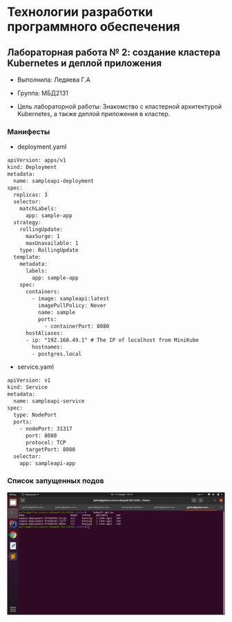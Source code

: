 # Технологии разработки программного обеспечения

## Лабораторная работа № 2: создание кластера Kubernetes и деплой приложения

-  Выполнила: Ледяева Г.А
-  Группа: МБД2131

-  Цель лабораторной работы: Знакомство с кластерной архитектурой  Kubernetes, а также деплой приложения в кластер.

### Манифесты 

- deployment.yaml
```
apiVersion: apps/v1
kind: Deployment
metadata:
  name: sampleapi-deployment
spec:
  replicas: 3
  selector:
    matchLabels:
      app: sample-app
  strategy:
    rollingUpdate:
      maxSurge: 1
      maxUnavailable: 1
    type: RollingUpdate
  template:
    metadata:
      labels:
        app: sample-app
    spec:
      containers:
        - image: sampleapi:latest
          imagePullPolicy: Never 
          name: sample
          ports:
            - containerPort: 8080
      hostAliases:
      - ip: "192.168.49.1" # The IP of localhost from MiniKube
        hostnames:
        - postgres.local
  ```
        
- service.yaml 

```
apiVersion: v1
kind: Service
metadata:
  name: sampleapi-service
spec:
  type: NodePort
  ports:
    - nodePort: 31317
      port: 8080
      protocol: TCP
      targetPort: 8080
  selector:
    app: sampleapi-app
 ```
### Список запущенных подов

![Image alt](https://github.com/Galina-lina/SampleApi_Kuber/blob/main/pods.png)
